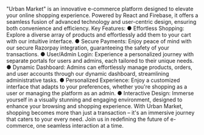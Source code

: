 "Urban Market" is an innovative e-commerce platform designed to elevate your
online shopping experience. Powered by React and Firebase, it offers a seamless
fusion of advanced technology and user-centric design, ensuring both
convenience and efficiency.
Key Features:
● Effortless Shopping: Explore a diverse array of products and effortlessly
add them to your cart with our intuitive interface.
● Secure Payments: Enjoy peace of mind with our secure Razorpay
integration, guaranteeing the safety of your transactions.
● User/Admin Login: Experience a personalized journey with separate
portals for users and admins, each tailored to their unique needs.
● Dynamic Dashboard: Admins can effortlessly manage products, orders,
and user accounts through our dynamic dashboard, streamlining
administrative tasks.
● Personalized Experience: Enjoy a customized interface that adapts to
your preferences, whether you're shopping as a user or managing the
platform as an admin.
● Interactive Design: Immerse yourself in a visually stunning and
engaging environment, designed to enhance your browsing and shopping
experience.
With Urban Market, shopping becomes more than just a transaction – it's an
immersive journey that caters to your every need. Join us in redefining the future
of e-commerce, one seamless interaction at a time.

